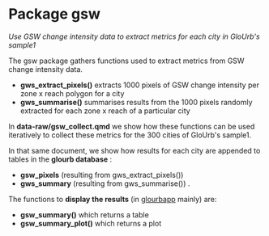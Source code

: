 # Package gsw 

*Use GSW change intensity data to extract metrics for each city in GloUrb's sample1*


The gsw package gathers functions used to extract metrics from GSW change intensity data.

- **gws_extract_pixels()** extracts 1000 pixels of GSW change intensity per zone x reach polygon for a city
- **gws_summarise()** summarises results from the 1000 pixels randomly extracted for each zone x reach of a particular city

In **data-raw/gsw_collect.qmd** we show how these functions can be used iteratively to collect these metrics for the 300 cities of GloUrb's sample1.

In that same document, we show how results for each city are appended to tables in the **glourb database** :

- **gsw_pixels** (resulting from gws_extract_pixels())
- **gws_summary** (resulting from gws_summarise()) .

The functions to **display the results** (in [glourbapp](https://isig-apps.ens-lyon.fr/apps/glourb/glourbapp/) mainly) are:

- **gsw_summary()** which returns a table 
- **gsw_summary_plot()** which returns a plot
